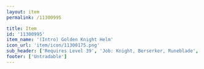```yaml
---
layout: item
permalink: /11300995

title: Item
id: '11300995'
item_name: '(Intro) Golden Knight Helm'
icon_url: 'item/icon/11300175.png'
sub_header: ['Requires Level 39', 'Job: Knight, Berserker, Runeblade', 'Gender: All']
footer: ['Untradable']
---
```

